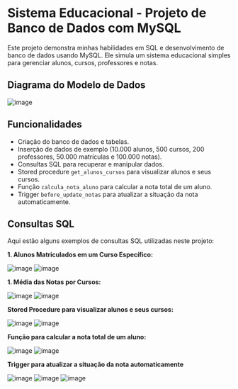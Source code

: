 # Sistema Educacional - Projeto de Banco de Dados com MySQL

Este projeto demonstra minhas habilidades em SQL e desenvolvimento de banco de dados usando MySQL.  Ele simula um sistema educacional simples para gerenciar alunos, cursos, professores e notas.

## Diagrama do Modelo de Dados

![image](https://github.com/user-attachments/assets/62c720b9-07aa-46ca-b0bb-433702dc14ae)


## Funcionalidades

* Criação do banco de dados e tabelas.
* Inserção de dados de exemplo (10.000 alunos, 500 cursos, 200 professores, 50.000 matrículas e 100.000 notas).
* Consultas SQL para recuperar e manipular dados.
* Stored procedure `get_alunos_cursos` para visualizar alunos e seus cursos.
* Função `calcula_nota_aluno` para calcular a nota total de um aluno.
* Trigger `before_update_notas` para atualizar a situação da nota automaticamente.


## Consultas SQL

Aqui estão alguns exemplos de consultas SQL utilizadas neste projeto:

**1. Alunos Matriculados em um Curso Específico:**

![image](https://github.com/user-attachments/assets/280ac031-076b-403c-a933-03cb30fee5b1)
![image](https://github.com/user-attachments/assets/02aad15e-6e0a-40e8-9153-12c8cadbc911)

**1. Média das Notas por Cursos:**

![image](https://github.com/user-attachments/assets/7a4b245a-fa63-40df-a5ab-a47be268b6d3)
![image](https://github.com/user-attachments/assets/43f891ee-032e-4e1e-92cf-d13fa2eca205)

**Stored Procedure para visualizar alunos e seus cursos:**

![image](https://github.com/user-attachments/assets/d5f5c6e8-b4e9-4c7f-aa46-062ce856be66)
![image](https://github.com/user-attachments/assets/569d17d5-6813-4034-8701-f385850a1eaf)

**Função para calcular a nota total de um aluno:**

![image](https://github.com/user-attachments/assets/ff93e9b8-c6e6-44d5-8c5a-dfb80b5de6d9)
![image](https://github.com/user-attachments/assets/b360fb63-7fe6-4101-83f2-2c5e6357bd34)

**Trigger para atualizar a situação da nota automaticamente**

![image](https://github.com/user-attachments/assets/c7589344-8c06-4bec-b096-c7e585ec60e6)
![image](https://github.com/user-attachments/assets/a19d129d-8193-40c1-a23a-e49ce43702ad)
![image](https://github.com/user-attachments/assets/77e4aa9e-336a-48df-a05f-6c24c6e3f0c6)



